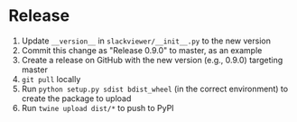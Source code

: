 # Release
1) Update `__version__` in `slackviewer/__init__.py` to the new version
2) Commit this change as "Release 0.9.0" to master, as an example
3) Create a release on GitHub with the new version (e.g., 0.9.0) targeting master
4) `git pull` locally
5) Run  `python setup.py sdist bdist_wheel` (in the correct environment) to create the package to upload
6) Run `twine upload dist/*` to push to PyPI
